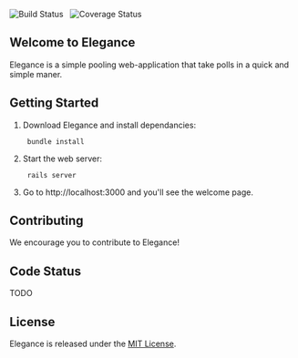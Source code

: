 ![Build Status](https://api.travis-ci.org/yuric/Elegance.png) &nbsp;
![Coverage Status](https://coveralls.io/repos/yuric/Elegance/badge.png?branch=master) &nbsp;

## Welcome to Elegance

Elegance is a simple pooling web-application that take polls in a quick and simple maner.

## Getting Started
 
1. Download Elegance and install dependancies:

        bundle install

2. Start the web server:

        rails server

3. Go to http://localhost:3000 and you'll see the welcome page.

## Contributing

We encourage you to contribute to Elegance! 

## Code Status

TODO

## License

Elegance is released under the [MIT License](https://github.com/yuric/Elegance/blob/master/LICENSE).

